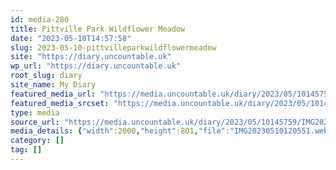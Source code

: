 ```yaml
---
id: media-280
title: Pittville Park Wildflower Meadow
date: "2023-05-10T14:57:58"
slug: 2023-05-10-pittvilleparkwildflowermeadow
site: "https://diary.uncountable.uk"
wp_url: "https://diary.uncountable.uk"
root_slug: diary
site_name: My Diary
featured_media_url: "https://media.uncountable.uk/diary/2023/05/10145759/IMG20230510120551.webp"
featured_media_srcset: "https://media.uncountable.uk/diary/2023/05/10145759/IMG20230510120551-300x120.webp 300w, https://media.uncountable.uk/diary/2023/05/10145759/IMG20230510120551-1024x410.webp 1024w, https://media.uncountable.uk/diary/2023/05/10145759/IMG20230510120551-150x150.webp 150w, https://media.uncountable.uk/diary/2023/05/10145759/IMG20230510120551-1920x769.webp 1920w, https://media.uncountable.uk/diary/2023/05/10145759/IMG20230510120551.webp 2000w"
type: media
source_url: "https://media.uncountable.uk/diary/2023/05/10145759/IMG20230510120551.webp"
media_details: {"width":2000,"height":801,"file":"IMG20230510120551.webp","filesize":134500,"sizes":{"medium":{"file":"IMG20230510120551-300x120.webp","width":300,"height":120,"filesize":9682,"mime_type":"image/webp","source_url":"https://media.uncountable.uk/diary/2023/05/10145759/IMG20230510120551-300x120.webp"},"large":{"file":"IMG20230510120551-1024x410.webp","width":1024,"height":410,"filesize":105560,"mime_type":"image/webp","source_url":"https://media.uncountable.uk/diary/2023/05/10145759/IMG20230510120551-1024x410.webp"},"thumbnail":{"file":"IMG20230510120551-150x150.webp","width":150,"height":150,"filesize":5878,"mime_type":"image/webp","source_url":"https://media.uncountable.uk/diary/2023/05/10145759/IMG20230510120551-150x150.webp"},"xxl":{"file":"IMG20230510120551-1920x769.webp","width":1920,"height":769,"filesize":325406,"mime_type":"image/webp","source_url":"https://media.uncountable.uk/diary/2023/05/10145759/IMG20230510120551-1920x769.webp"},"full":{"file":"IMG20230510120551.webp","width":2000,"height":801,"mime_type":"image/webp","source_url":"https://media.uncountable.uk/diary/2023/05/10145759/IMG20230510120551.webp"}},"image_meta":{"aperture":"0","credit":"","camera":"","caption":"","created_timestamp":"0","copyright":"","focal_length":"0","iso":"0","shutter_speed":"0","title":"","orientation":"0","keywords":[]}}
category: []
tag: []
---
```


